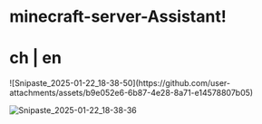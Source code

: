 # minecraft-server-Assistant!
<h1>ch | en </h1>
![Snipaste_2025-01-22_18-38-50](https://github.com/user-attachments/assets/b9e052e6-6b87-4e28-8a71-e14578807b05)

![Snipaste_2025-01-22_18-38-36](https://github.com/user-attachments/assets/4f3ef5d8-33ca-4122-adf9-86311f3919e1)
